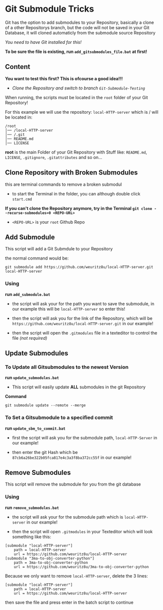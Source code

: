# Git Submodule Tricks

Git has the option to add submodules to your Repository,
basically a clone of a other Repositorys branch, but
the code will not be saved in your Git Database, it will
cloned automaticly from the submodule source Repository

*You need to have Git installed for this!*

**To be sure the file is existing,
run `add_gitsubmodules_file.bat` at first!**

## Content

**You want to test this first? This is ofcourse a good idea!!!**
- *Clone the Repository and switch to branch `Git-Submodule-Testing`*

When running, the scripts must be located in the `root` folder
of your Git Repository!

For this example we will use the repository: `local-HTTP-server`
which is / will be located in:

```git
/root
│── /local-HTTP-server
│── /.git
│── README.md
│── LICENSE
```

**root** is the main Folder of your Git Repository with Stuff like:
`README.md`, `LICENSE`, `.gitignore`, `.gitattributes` and so on...


## Clone Repository with Broken Submodules

this are terminal commands to remove a broken submodul

- to start the Terminal in the folder, you can although double click `start.cmd`

**If you can't clone the Repository anymore, try in the Terminal
`git clone --recurse-submodules=0 <REPO-URL>`**

- `<REPO-URL>` is your `root` Github Repo


## Add Submodule

This script will add a Git Submdule to your Repository

the normal command would be:

```
git submodule add https://github.com/weuritz8u/local-HTTP-server.git local-HTTP-server
```

### Using

**run `add_submodule.bat`**

- the script will ask your for the path you want to save the submodule,
in our example this will be `local-HTTP-server` so enter this!

- then the script will ask you for the link of the Repository, which
will be `https://github.com/weuritz8u/local-HTTP-server.git` in our
example!

- then the script will open the `.gitmodules` file in a texteditor to
control the file *(not required)*


## Update Submodules

### To Update all Gitsubmodules to the newest Version

**run `update_submodules.bat`**

- This script will easily update **ALL** submodules in the git Repository

**Command**

```
git submodule update --remote --merge
```

### To Set a Gitsubmodule to a specified commit

**run `update_sbm_to_commit.bat`**

- first the script will ask you for the submodule path, `local-HTTP-Server`
in our example!

- then enter the git Hash which be `87cb6a26be322b05fca817e4c3a3f8ba372cc55f`
in our example!


## Remove Submodules

This script will remove the submodule for you from the git database

### Using

**run `remove_submodules.bat`**

- the script will ask your for the submodule path which is
`local-HTTP-server` in our example!

- then the script will open `.gitmodules` in your Texteditor
which will look something like this:

```git
[submodule "local-HTTP-server"]
	path = local-HTTP-server
	url = https://github.com/weuritz8u/local-HTTP-server
[submodule "3ma-to-obj-converter-python"]
	path = 3ma-to-obj-converter-python
	url = https://github.com/weuritz8u/3ma-to-obj-converter-python
```

Because we only want to remove `local-HTTP-server`, delete the 3 lines:

```
[submodule "local-HTTP-server"]
	path = local-HTTP-server
	url = https://github.com/weuritz8u/local-HTTP-server
```

then save the file and press enter in the batch script to continue
